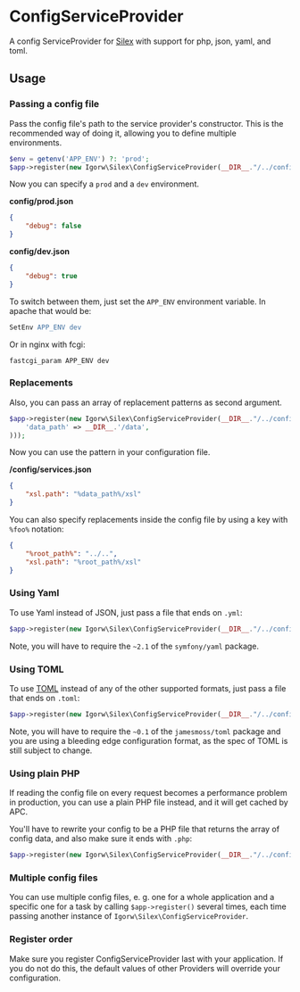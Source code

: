 # ConfigServiceProvider

A config ServiceProvider for [Silex](http://silex.sensiolabs.org) with support
for php, json, yaml, and toml.

## Usage

### Passing a config file

Pass the config file's path to the service provider's constructor. This is the
recommended way of doing it, allowing you to define multiple environments.

```php
$env = getenv('APP_ENV') ?: 'prod';
$app->register(new Igorw\Silex\ConfigServiceProvider(__DIR__."/../config/$env.json"));
```

Now you can specify a `prod` and a `dev` environment.

**config/prod.json**

```json
{
    "debug": false
}
```

**config/dev.json**

```json
{
    "debug": true
}
```

To switch between them, just set the `APP_ENV` environment variable. In apache
that would be:

```apache
SetEnv APP_ENV dev
```

Or in nginx with fcgi:

```nginx
fastcgi_param APP_ENV dev
```

### Replacements

Also, you can pass an array of replacement patterns as second argument.

```php 
$app->register(new Igorw\Silex\ConfigServiceProvider(__DIR__."/../config/services.json", array(
    'data_path' => __DIR__.'/data',
)));
```

Now you can use the pattern in your configuration file.

**/config/services.json**

```json
{
    "xsl.path": "%data_path%/xsl"
}
```

You can also specify replacements inside the config file by using a key with
`%foo%` notation:

```json
{
    "%root_path%": "../..",
    "xsl.path": "%root_path%/xsl"
}
```

### Using Yaml

To use Yaml instead of JSON, just pass a file that ends on `.yml`:

```php
$app->register(new Igorw\Silex\ConfigServiceProvider(__DIR__."/../config/services.yml"));
```

Note, you will have to require the `~2.1` of the `symfony/yaml` package.

### Using TOML

To use [TOML](https://github.com/mojombo/toml) instead of any of the other supported formats,
just pass a file that ends on `.toml`:

```php
$app->register(new Igorw\Silex\ConfigServiceProvider(__DIR__."/../config/services.toml"));
```

Note, you will have to require the `~0.1` of the `jamesmoss/toml` package and you are using
a bleeding edge configuration format, as the spec of TOML is still subject to change.

### Using plain PHP

If reading the config file on every request becomes a performance problem in
production, you can use a plain PHP file instead, and it will get cached by
APC.

You'll have to rewrite your config to be a PHP file that returns the array of
config data, and also make sure it ends with `.php`:

```php
$app->register(new Igorw\Silex\ConfigServiceProvider(__DIR__."/../config/prod.php"));
```

### Multiple config files

You can use multiple config files, e. g. one for a whole application and a
specific one for a task by calling `$app->register()` several times, each time
passing another instance of `Igorw\Silex\ConfigServiceProvider`.

### Register order

Make sure you register ConfigServiceProvider last with your application. If you do not do this,
the default values of other Providers will override your configuration.
